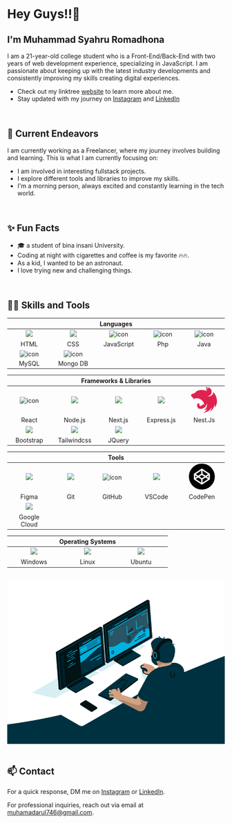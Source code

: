 ## <h1>Hey Guys!!👋</h1>

<h2>I'm Muhammad Syahru Romadhona</h2>

I am a 21-year-old college student who is a Front-End/Back-End with two years of web development experience, specializing in JavaScript. I am passionate about keeping up with the latest industry developments and consistently improving my skills creating digital experiences.
  
- Check out my linktree [website](http://linkmee.github.me/) to learn more about me.
- Stay updated with my journey on [Instagram](https://www.instagram.com/syhru_arr/) and [LinkedIn](https://www.linkedin.com/in/muhammad-syahru-413241278/) 

<br>


## 🔭 Current Endeavors 

I am currently working as a Freelancer, where my journey involves building and learning. This is what I am currently focusing on:

- I am involved in interesting fullstack projects.
- I explore different tools and libraries to improve my skills.
- I'm a morning person, always excited and constantly learning in the tech world.

<br>

  
 ## ✨ Fun Facts  

  - 🎓 a student of bina insani University.       
  - Coding at night with cigarettes and coffee is my favorite 🔥🔥.
  - As a kid, I wanted to be an astronaut.
  - I love trying new and challenging things.

<br>

## 🧑‍💻 Skills and Tools
<div align="center">
  <table>
    <thead>
      <tr>
        <th colspan="7">Languages</th>
      </tr>
    </thead>
    <tr>
      <td align="center" width=110> <img height=60 src="https://cdn.jsdelivr.net/gh/devicons/devicon/icons/html5/html5-original.svg"/> </td>
       <td align="center" width=110> <img height=60 src="https://cdn.jsdelivr.net/gh/devicons/devicon/icons/css3/css3-original.svg"/> </td>
      <td align="center" width=110>  <img src="https://techstack-generator.vercel.app/js-icon.svg" alt="icon" width="65" height="65" /> </td>
      <td align="center" width=110>  <img src="https://cdn.jsdelivr.net/gh/devicons/devicon/icons/php/php-original.svg" alt="icon" width="65" height="65" /> </td>
      <td align="center" width=110>  <img src="https://techstack-generator.vercel.app/java-icon.svg" alt="icon" width="65" height="65" /> </td>
    </tr>
    <tr> 
      <td align="center" width=110>HTML</td>
      <td align="center" width=110>CSS</td>
      <td align="center" width=110>JavaScript</td>
      <td align="center" width=110>Php</td>
      <td align="center" width=110>Java</td>
    </tr>
    <tr>
      <td align="center" width=110> <img src="https://techstack-generator.vercel.app/mysql-icon.svg" alt="icon" width="65" height="65" /> </td>
      <td align="center" width=110> <img src="https://cdn.jsdelivr.net/gh/devicons/devicon/icons/mongodb/mongodb-original-wordmark.svg" alt="icon" width="65" height="65" /> </td>
    </tr>
    <tr>
      <td align="center" width=110>MySQL</td>
      <td align="center" width=110>Mongo DB</td>
    </tr>
    
  </table>

  <table>
    <thead>
      <tr>
        <th colspan="7">Frameworks & Libraries </th>
      </tr>
    </thead>
    <tr>
     <td align="center" width=110>  <img src="https://techstack-generator.vercel.app/react-icon.svg" alt="icon" width="65" height="65" /> </td>
      <td align="center" width=110><img width=60 src="https://cdn.jsdelivr.net/gh/devicons/devicon/icons/nodejs/nodejs-original-wordmark.svg"/></td>
      <td align="center" width=110><img width=60 src="https://cdn.jsdelivr.net/gh/devicons/devicon/icons/nextjs/nextjs-original.svg"/></td>
      <td align="center" width=110><img width=60 src="https://cdn.jsdelivr.net/gh/devicons/devicon/icons/express/express-original.svg"/></td>
      <td align="center" width=110><svg role="img" width="60" fill="#E0234E" viewBox="0 0 24 24" xmlns="http://www.w3.org/2000/svg"><title>NestJS</title><path d="M14.131.047c-.173 0-.334.037-.483.087.316.21.49.49.576.806.007.043.019.074.025.117a.681.681 0 0 1 .013.112c.024.545-.143.614-.26.936-.18.415-.13.861.086 1.22a.74.74 0 0 0 .074.137c-.235-1.568 1.073-1.803 1.314-2.293.019-.428-.334-.713-.613-.911a1.37 1.37 0 0 0-.732-.21zM16.102.4c-.024.143-.006.106-.012.18-.006.05-.006.112-.012.161-.013.05-.025.1-.044.149-.012.05-.03.1-.05.149l-.067.142c-.02.025-.031.05-.05.075l-.037.055a2.152 2.152 0 0 1-.093.124c-.037.038-.068.081-.112.112v.006c-.037.031-.074.068-.118.1-.13.099-.278.173-.415.266-.043.03-.087.056-.124.093a.906.906 0 0 0-.118.099c-.043.037-.074.074-.111.118-.031.037-.068.08-.093.124a1.582 1.582 0 0 0-.087.13c-.025.05-.043.093-.068.142-.019.05-.037.093-.05.143a2.007 2.007 0 0 0-.043.155c-.006.025-.006.056-.012.08-.007.025-.007.05-.013.075 0 .05-.006.105-.006.155 0 .037 0 .074.006.111 0 .05.006.1.019.155.006.05.018.1.03.15.02.049.032.098.05.148.013.03.031.062.044.087l-1.426-.552c-.241-.068-.477-.13-.719-.186l-.39-.093c-.372-.074-.75-.13-1.128-.167-.013 0-.019-.006-.031-.006A11.082 11.082 0 0 0 8.9 2.855c-.378.025-.756.074-1.134.136a12.45 12.45 0 0 0-.837.174l-.279.074c-.092.037-.18.08-.266.118l-.205.093c-.012.006-.024.006-.03.012-.063.031-.118.056-.174.087a2.738 2.738 0 0 0-.236.118c-.043.018-.086.043-.124.062a.559.559 0 0 1-.055.03c-.056.032-.112.063-.162.094a1.56 1.56 0 0 0-.148.093c-.044.03-.087.055-.124.086-.006.007-.013.007-.019.013-.037.025-.08.056-.118.087l-.012.012-.093.074c-.012.007-.025.019-.037.025-.031.025-.062.056-.093.08-.006.013-.019.02-.025.025-.037.038-.074.069-.111.106-.007 0-.007.006-.013.012a1.742 1.742 0 0 0-.111.106c-.007.006-.007.012-.013.012a1.454 1.454 0 0 0-.093.1c-.012.012-.03.024-.043.036a1.374 1.374 0 0 1-.106.112c-.006.012-.018.019-.024.03-.05.05-.093.1-.143.15l-.018.018c-.1.106-.205.211-.317.304-.111.1-.229.192-.347.273a3.777 3.777 0 0 1-.762.421c-.13.056-.267.106-.403.149-.26.056-.527.161-.756.18-.05 0-.105.012-.155.018l-.155.037-.149.056c-.05.019-.099.044-.148.068-.044.031-.093.056-.137.087a1.011 1.011 0 0 0-.124.106c-.043.03-.087.074-.124.111-.037.043-.074.08-.105.124-.031.05-.068.093-.093.143a1.092 1.092 0 0 0-.087.142c-.025.056-.05.106-.068.161-.019.05-.037.106-.056.161-.012.05-.025.1-.03.15 0 .005-.007.012-.007.018-.012.056-.012.13-.019.167C.006 7.95 0 7.986 0 8.03a.657.657 0 0 0 .074.31v.006c.019.037.044.075.069.112.024.037.05.074.08.111.031.031.068.069.106.1a.906.906 0 0 0 .117.099c.149.13.186.173.378.272.031.019.062.031.1.05.006 0 .012.006.018.006 0 .013 0 .019.006.031a1.272 1.272 0 0 0 .08.298c.02.037.032.074.05.111.007.013.013.025.02.031.024.05.049.093.073.137l.093.13c.031.037.069.08.106.118.037.037.074.068.118.105 0 0 .006.006.012.006.037.031.074.062.112.087a.986.986 0 0 0 .136.08c.043.025.093.05.142.069a.73.73 0 0 0 .124.043c.007.006.013.006.025.012.025.007.056.013.08.019-.018.335-.024.65.026.762.055.124.328-.254.6-.688-.036.428-.061.93 0 1.079.069.155.44-.329.763-.862 4.395-1.016 8.405 2.02 8.826 6.31-.08-.67-.905-1.041-1.283-.948-.186.458-.502 1.047-1.01 1.413.043-.41.025-.83-.062-1.24a4.009 4.009 0 0 1-.769 1.562c-.588.043-1.177-.242-1.487-.67-.025-.018-.031-.055-.05-.08-.018-.043-.037-.087-.05-.13a.515.515 0 0 1-.037-.13c-.006-.044-.006-.087-.006-.137v-.093a.992.992 0 0 1 .031-.13c.013-.043.025-.086.044-.13.024-.043.043-.087.074-.13.105-.298.105-.54-.087-.682a.706.706 0 0 0-.118-.062c-.024-.006-.055-.018-.08-.025l-.05-.018a.847.847 0 0 0-.13-.031.472.472 0 0 0-.13-.019 1.01 1.01 0 0 0-.136-.012c-.031 0-.062.006-.093.006a.484.484 0 0 0-.137.019c-.043.006-.086.012-.13.024a1.068 1.068 0 0 0-.13.044c-.043.018-.08.037-.124.056-.037.018-.074.043-.118.062-1.444.942-.582 3.148.403 3.787-.372.068-.75.148-.855.229l-.013.012c.267.161.546.298.837.416.397.13.818.247 1.004.297v.006a5.996 5.996 0 0 0 1.562.112c2.746-.192 4.996-2.281 5.405-5.033l.037.161c.019.112.043.23.056.347v.006c.012.056.018.112.025.162v.024c.006.056.012.112.012.162.006.068.012.136.012.204v.1c0 .03.007.067.007.098 0 .038-.007.075-.007.112v.087c0 .043-.006.08-.006.124 0 .025 0 .05-.006.08 0 .044-.006.087-.006.137-.006.018-.006.037-.006.055l-.02.143c0 .019 0 .037-.005.056-.007.062-.019.118-.025.18v.012l-.037.174v.018l-.037.167c0 .007-.007.02-.007.025a1.663 1.663 0 0 1-.043.168v.018c-.019.062-.037.118-.05.174-.006.006-.006.012-.006.012l-.056.186c-.024.062-.043.118-.068.18-.025.062-.043.124-.068.18-.025.062-.05.117-.074.18h-.007c-.024.055-.05.117-.08.173a.302.302 0 0 1-.019.043c-.006.006-.006.013-.012.019a5.867 5.867 0 0 1-1.742 2.082c-.05.031-.099.069-.149.106-.012.012-.03.018-.043.03a2.603 2.603 0 0 1-.136.094l.018.037h.007l.26-.037h.006c.161-.025.322-.056.483-.087.044-.006.093-.019.137-.031l.087-.019c.043-.006.086-.018.13-.024.037-.013.074-.02.111-.031.62-.15 1.221-.354 1.798-.595a9.926 9.926 0 0 1-3.85 3.142c.714-.05 1.426-.167 2.114-.366a9.903 9.903 0 0 0 5.857-4.68 9.893 9.893 0 0 1-1.667 3.986 9.758 9.758 0 0 0 1.655-1.376 9.824 9.824 0 0 0 2.61-5.268c.21.98.272 1.99.18 2.987 4.474-6.241.371-12.712-1.346-14.416-.006-.013-.012-.019-.012-.031-.006.006-.006.006-.006.012 0-.006 0-.006-.007-.012 0 .074-.006.148-.012.223a8.34 8.34 0 0 1-.062.415c-.03.136-.068.273-.105.41-.044.13-.093.266-.15.396a5.322 5.322 0 0 1-.185.378 4.735 4.735 0 0 1-.477.688c-.093.111-.192.21-.292.31a3.994 3.994 0 0 1-.18.155l-.142.124a3.459 3.459 0 0 1-.347.241 4.295 4.295 0 0 1-.366.211c-.13.062-.26.118-.39.174a4.364 4.364 0 0 1-.818.223c-.143.025-.285.037-.422.05a4.914 4.914 0 0 1-.297.012 4.66 4.66 0 0 1-.422-.025 3.137 3.137 0 0 1-.421-.062 3.136 3.136 0 0 1-.415-.105h-.007c.137-.013.273-.025.41-.05a4.493 4.493 0 0 0 .818-.223c.136-.05.266-.112.39-.174.13-.062.248-.13.372-.204.118-.08.235-.161.347-.248.112-.087.217-.18.316-.279.105-.093.198-.198.291-.304.093-.111.18-.223.26-.334.013-.019.026-.044.038-.062.062-.1.124-.199.18-.298a4.272 4.272 0 0 0 .334-.775c.044-.13.075-.266.106-.403.025-.142.05-.278.062-.415.012-.142.025-.285.025-.421 0-.1-.007-.199-.013-.298a6.726 6.726 0 0 0-.05-.415 4.493 4.493 0 0 0-.092-.415c-.044-.13-.087-.267-.137-.397-.05-.13-.111-.26-.173-.384-.069-.124-.137-.248-.211-.366a6.843 6.843 0 0 0-.248-.34c-.093-.106-.186-.212-.285-.317a3.878 3.878 0 0 0-.161-.155c-.28-.217-.57-.421-.862-.607a1.154 1.154 0 0 0-.124-.062 2.415 2.415 0 0 0-.589-.26Z"/></svg></td>
      <tr align="center">
        <td align="center" width=110>React</td>
        <td align="center" width=110>Node.js</td>
        <td align="center" width=110>Next.js</td>
        <td align="center" width=110>Express.js</td>
        <td align="center" width=110>Nest.Js</td>
      </tr>
      <tr>
      <td align="center" width=110> <img height=60 src="https://cdn.jsdelivr.net/gh/devicons/devicon/icons/bootstrap/bootstrap-original.svg"/></td>
      <td align="center" width=110> <img height=60 src="https://cdn.jsdelivr.net/gh/devicons/devicon/icons/tailwindcss/tailwindcss-original-wordmark.svg"/> </td>
      <td align="center" width=110> <img height=60 src="https://cdn.jsdelivr.net/gh/devicons/devicon/icons/jquery/jquery-original.svg"/> </td>
      <tr align="center">
      <td align="center" width=110>Bootstrap</td>
      <td align="center" width=110>Tailwindcss</td> 
        <td align="center" width=110>JQuery</td>
      </tr>
    </tr>
  </table>
  <table>
    <thead>
    <tr>
      <th colspan="7">Tools</th>
    </tr>
    </thead>
    <tr>
      <td align="center" width=110> <img height=60 src="https://cdn.jsdelivr.net/gh/devicons/devicon/icons/figma/figma-original.svg"/> </td>
      <td align="center" width=110> <img height=60 src="https://cdn.jsdelivr.net/gh/devicons/devicon/icons/git/git-original.svg"/> </td>
      <td align="center" width=110> <img src="https://techstack-generator.vercel.app/github-icon.svg" alt="icon" width="65" height="65" /> </td>
          <td align="center" width=110> <img height=60 src="https://cdn.jsdelivr.net/gh/devicons/devicon/icons/vscode/vscode-original.svg"/> </td>
      <td align="center" width=110><svg role="img" width="60" viewBox="0 0 24 24" xmlns="http://www.w3.org/2000/svg"><title>CodePen</title><path d="M18.144 13.067v-2.134L16.55 12zm1.276 1.194a.628.628 0 01-.006.083l-.005.028-.011.053-.01.031c-.005.016-.01.031-.017.047l-.014.03a.78.78 0 01-.021.043l-.019.03a.57.57 0 01-.08.1l-.026.025a.602.602 0 01-.036.03l-.029.022-.01.008-6.782 4.522a.637.637 0 01-.708 0L4.864 14.79l-.01-.008a.599.599 0 01-.065-.052l-.026-.025-.032-.034-.021-.028a.588.588 0 01-.067-.11l-.014-.031a.644.644 0 01-.017-.047l-.01-.03c-.004-.018-.008-.036-.01-.054l-.006-.028a.628.628 0 01-.006-.083V9.739c0-.028.002-.055.006-.083l.005-.027.011-.054.01-.03a.574.574 0 01.12-.217l.031-.034.026-.025a.62.62 0 01.065-.052l.01-.008 6.782-4.521a.638.638 0 01.708 0l6.782 4.521.01.008.03.022.035.03c.01.008.017.016.026.025a.545.545 0 01.08.1l.019.03a.633.633 0 01.021.043l.014.03c.007.016.012.032.017.047l.01.031c.004.018.008.036.01.054l.006.027a.619.619 0 01.006.083zM12 0C5.373 0 0 5.372 0 12 0 18.627 5.373 24 12 24c6.628 0 12-5.372 12-12 0-6.627-5.372-12-12-12m0 10.492L9.745 12 12 13.51 14.255 12zm.638 4.124v2.975l4.996-3.33-2.232-1.493zm-6.272-.356l4.996 3.33v-2.974l-2.764-1.849zm11.268-4.52l-4.996-3.33v2.974l2.764 1.85zm-6.272-.356V6.41L6.366 9.74l2.232 1.493zm-5.506 1.549v2.134L7.45 12Z"/></svg></td>
    </tr>
    <tr> 
      <td align="center" width=110>Figma</td>
      <td align="center" width=110>Git</td>
      <td align="center" width=110>GitHub</td>
      <td align="center" width=110>VSCode</td>
      <td align="center" width=110>CodePen</td>
    </tr>
    <tr>
      <td align="center" width=110> <img height=60 src="https://cdn.jsdelivr.net/gh/devicons/devicon/icons/googlecloud/googlecloud-original.svg"/> </td>
    </tr>
    <tr> 
      <td align="center" width=110>Google Cloud</td>
    </tr>
  </table>
  <table>
    <thead>
      <tr>
        <th colspan="7">Operating Systems</th>
      </tr>
    </thead>
    <tr>
      <td align="center" width=110><img height=60 src="https://cdn.jsdelivr.net/gh/devicons/devicon/icons/windows8/windows8-original.svg"/> </td>
      <td align="center" width=110> <img height=60 src="https://cdn.jsdelivr.net/gh/devicons/devicon/icons/linux/linux-original.svg"/> </td>
      <td align="center" width=110> <img height=60 src="https://cdn.jsdelivr.net/gh/devicons/devicon/icons/ubuntu/ubuntu-plain.svg"/> </td>
    <tr> 
      <td align="center" width=110>Windows</td>
      <td align="center" width=110>Linux</td>
      <td align="center" width=110>Ubuntu</td>
    </tr>
  </table>
</div>

<br>

<div align="center">
 <img src="code.gif" style="width: 100%; height: 50%;"/>
</div>

<br>

## 📫 Contact

 For a quick response, DM me on [Instagram](https://www.instagram.com/syhru_arr/) or [LinkedIn](https://www.linkedin.com/in/muhammad-syahru-413241278/). 
 
 For professional inquiries, reach out via email at [muhamadarul746@gmail.com](mailto:muhamadarul746@gmail.com). 

